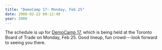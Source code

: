 ```yaml
---
title: "DemoCamp 17: Monday, Feb 25"
date: 2008-02-22 09:12:48
year: 2008
---
```

The schedule is up for <a href="http://democamp.info/2008/02/22/democamptoronto17-the-schedule/">DemoCamp 17</a>, which is being held at the Toronto Board of Trade on Monday, Feb 25.  Good lineup, fun crowd---look forward to seeing you there.
